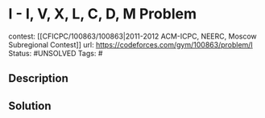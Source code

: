 # I - I, V, X, L, C, D, M Problem

contest: [[CFICPC/100863/100863|2011-2012 ACM-ICPC, NEERC, Moscow Subregional Contest]]
url: https://codeforces.com/gym/100863/problem/I
Status: #UNSOLVED
Tags: #

## Description

## Solution

